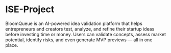 # ISE-Project
BloomQueue is an AI-powered idea validation platform that helps entrepreneurs and creators test, analyze, and refine their startup ideas before investing time or money. Users can validate concepts, assess market potential, identify risks, and even generate MVP previews — all in one place.
